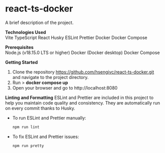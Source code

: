 # react-ts-docker

A brief description of the project.

**Technologies Used**
<br />
Vite
TypeScript
React
Husky
ESLint
Prettier
Docker
Docker Compose

**Prerequisites**
<br />
Node.js (v18.15.0 LTS or higher)
Docker (Docker desktop)
Docker Compose

**Getting Started**
<br />

1. Clone the repository https://github.com/hsengivc/react-ts-docker.git and navigate to the project directory.
2. Run > **docker compose up**
3. Open your browser and go to http://localhost:8080

**Linting and Formatting**
ESLint and Prettier are included in this project to help you maintain code quality and consistency. They are automatically run on every commit thanks to Husky.

- To run ESLint and Prettier manually:
  ```markdown
  npm run lint
  ```
- To fix ESLint and Prettier issues:
  ```markdown
  npm run pretty
  ```
